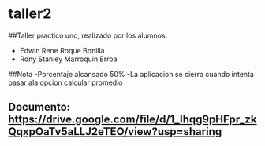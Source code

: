 # taller2
##Taller practico uno, realizado por los alumnos:
- Edwin Rene Roque Bonilla
- Rony Stanley Marroquin Erroa

##Nota
-Porcentaje alcansado 50%
-La aplicacion se cierra cuando intenta pasar ala opcion calcular promedio
## Documento: https://drive.google.com/file/d/1_Ihqg9pHFpr_zkQqxpOaTv5aLLJ2eTEO/view?usp=sharing
